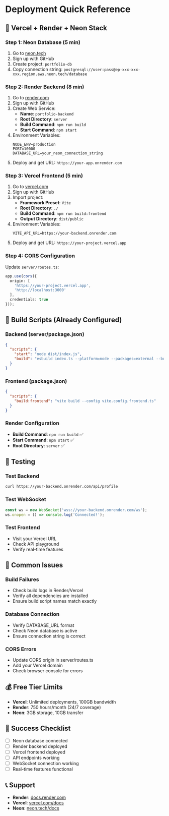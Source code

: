 # Deployment Quick Reference

## 🚀 Vercel + Render + Neon Stack

### Step 1: Neon Database (5 min)
1. Go to [neon.tech](https://neon.tech)
2. Sign up with GitHub
3. Create project: `portfolio-db`
4. Copy connection string: `postgresql://user:pass@ep-xxx-xxx-xxx.region.aws.neon.tech/database`

### Step 2: Render Backend (8 min)
1. Go to [render.com](https://render.com)
2. Sign up with GitHub
3. Create Web Service:
   - **Name**: `portfolio-backend`
   - **Root Directory**: `server`
   - **Build Command**: `npm run build`
   - **Start Command**: `npm start`
4. Environment Variables:
   ```
   NODE_ENV=production
   PORT=10000
   DATABASE_URL=your_neon_connection_string
   ```
5. Deploy and get URL: `https://your-app.onrender.com`

### Step 3: Vercel Frontend (5 min)
1. Go to [vercel.com](https://vercel.com)
2. Sign up with GitHub
3. Import project:
   - **Framework Preset**: `Vite`
   - **Root Directory**: `./`
   - **Build Command**: `npm run build:frontend`
   - **Output Directory**: `dist/public`
4. Environment Variables:
   ```
   VITE_API_URL=https://your-backend.onrender.com
   ```
5. Deploy and get URL: `https://your-project.vercel.app`

### Step 4: CORS Configuration
Update `server/routes.ts`:
```typescript
app.use(cors({
  origin: [
    'https://your-project.vercel.app',
    'http://localhost:3000'
  ],
  credentials: true
}));
```

## 🔧 Build Scripts (Already Configured)

### Backend (server/package.json)
```json
{
  "scripts": {
    "start": "node dist/index.js",
    "build": "esbuild index.ts --platform=node --packages=external --bundle --format=esm --outdir=dist"
  }
}
```

### Frontend (package.json)
```json
{
  "scripts": {
    "build:frontend": "vite build --config vite.config.frontend.ts"
  }
}
```

### Render Configuration
- **Build Command**: `npm run build` ✅
- **Start Command**: `npm start` ✅
- **Root Directory**: `server` ✅

## 🧪 Testing

### Test Backend
```bash
curl https://your-backend.onrender.com/api/profile
```

### Test WebSocket
```javascript
const ws = new WebSocket('wss://your-backend.onrender.com/ws');
ws.onopen = () => console.log('Connected!');
```

### Test Frontend
- Visit your Vercel URL
- Check API playground
- Verify real-time features

## 🚨 Common Issues

### Build Failures
- Check build logs in Render/Vercel
- Verify all dependencies are installed
- Ensure build script names match exactly

### Database Connection
- Verify DATABASE_URL format
- Check Neon database is active
- Ensure connection string is correct

### CORS Errors
- Update CORS origin in server/routes.ts
- Add your Vercel domain
- Check browser console for errors

## 💰 Free Tier Limits
- **Vercel**: Unlimited deployments, 100GB bandwidth
- **Render**: 750 hours/month (24/7 coverage)
- **Neon**: 3GB storage, 10GB transfer

## 🎯 Success Checklist
- [ ] Neon database connected
- [ ] Render backend deployed
- [ ] Vercel frontend deployed
- [ ] API endpoints working
- [ ] WebSocket connection working
- [ ] Real-time features functional

## 📞 Support
- **Render**: [docs.render.com](https://docs.render.com)
- **Vercel**: [vercel.com/docs](https://vercel.com/docs)
- **Neon**: [neon.tech/docs](https://neon.tech/docs)